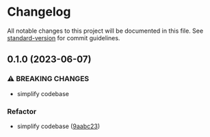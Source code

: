 # Changelog

All notable changes to this project will be documented in this file. See [standard-version](https://github.com/conventional-changelog/standard-version) for commit guidelines.

## 0.1.0 (2023-06-07)

### ⚠ BREAKING CHANGES

* simplify codebase

### Refactor

* simplify codebase ([9aabc23](https://github.com///commit/9aabc2375cd9a2d77c006e96ad8861dad07ba1ea))

